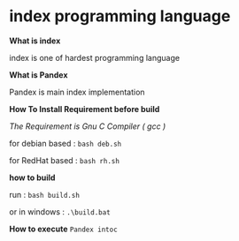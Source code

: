 # index programming language 

**What is index**

index is one of hardest programming language

**What is Pandex**

Pandex is main index implementation


**How To Install Requirement before build**

*The Requirement is Gnu C Compiler ( gcc )*

for debian based : 
```bash deb.sh```

for RedHat based : 
```bash rh.sh```

**how to build**

run :
``` bash build.sh ```

or in windows :
```.\build.bat```

**How to execute**
```Pandex intoc```
